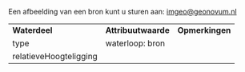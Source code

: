 Een afbeelding van een bron kunt u sturen aan: [imgeo@geonovum.nl](mailto:info@geonovum.nl)

|                        |                     |                 |
|------------------------|---------------------|-----------------|
| **Waterdeel**          | **Attribuutwaarde** | **Opmerkingen** |
| type                   | waterloop: bron     |                 |
| relatieveHoogteligging |                     |                 |

